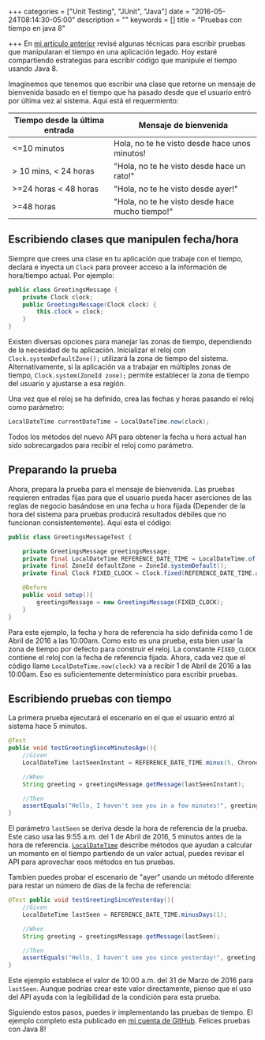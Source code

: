 +++
categories = ["Unit Testing", "JUnit", "Java"]
date = "2016-05-24T08:14:30-05:00"
description = ""
keywords = []
title = "Pruebas con tiempo en java 8"

+++
En [mi artículo anterior](/post/pruebas-con-tiempo-en-aplicaciones-legado/) revisé algunas técnicas para escribir pruebas que manipularan el tiempo en una aplicación legado. Hoy estaré compartiendo estrategias para escribir código que manipule el tiempo usando Java 8.

<!--more-->

Imaginemos que tenemos que escribir una clase que retorne un mensaje de bienvenida basado en el tiempo que ha pasado desde que el usuario entró por última vez al sistema. Aqui está el requermiento:

|Tiempo desde la última entrada | Mensaje de bienvenida |
|---------------------|------------------|
|<=10 minutos|Hola, no te he visto desde hace unos minutos!|
|> 10 mins, < 24 horas|"Hola, no te he visto desde hace un rato!"|
|>=24 horas < 48 horas|"Hola, no te he visto desde ayer!"|
|>=48 horas|"Hola, no te he visto desde hace mucho tiempo!"|

## Escribiendo clases que manipulen fecha/hora ##

Siempre que crees una clase en tu aplicación que trabaje con el tiempo, declara e inyecta un `Clock` para proveer acceso a la información de hora/tiempo actual. Por ejemplo:

```Java
public class GreetingsMessage {
    private Clock clock;
    public GreetingsMessage(Clock clock) {
        this.clock = clock;
    }
}
```

Existen diversas opciones para manejar las zonas de tiempo, dependiendo de la necesidad de tu aplicación. Inicializar el reloj con `Clock.systemDefaultZone();` utilizará la zona de tiempo del sistema. Alternativamente, si la aplicación va a trabajar en múltiples zonas de tiempo, `Clock.system(ZoneId zone);` permite establecer la zona de tiempo del usuario y ajustarse a esa región.

Una vez que el reloj se ha definido, crea las fechas y horas pasando el reloj como parámetro:
```Java
LocalDateTime currentDateTime = LocalDateTime.now(clock);
```

Todos los métodos del nuevo API para obtener la fecha u hora actual han sido sobrecargados para recibir el reloj como parámetro. 

## Preparando la prueba ##

Ahora, prepara la prueba para el mensaje de bienvenida. Las pruebas requieren entradas fijas para que el usuario pueda hacer aserciones de las reglas de negocio basándose en una fecha u hora fijada (Depender de la hora del sistema para pruebas producirá resultados débiles que no funcionan consistentemente). Aquí esta el código:
```Java
public class GreetingsMessageTest {

    private GreetingsMessage greetingsMessage;
    private final LocalDateTime REFERENCE_DATE_TIME = LocalDateTime.of(2016, 4, 1, 10, 0); //2016-04-01 at 10:00am
    private final ZoneId defaultZone = ZoneId.systemDefault();
    private final Clock FIXED_CLOCK = Clock.fixed(REFERENCE_DATE_TIME.atZone(defaultZone).toInstant(), defaultZone);

    @Before
    public void setup(){
        greetingsMessage = new GreetingsMessage(FIXED_CLOCK);
    }
}
```
Para este ejemplo, la fecha y hora de referencia ha sido definida como 1 de Abril de 2016 a las 10:00am. Como esto es una prueba, esta bien usar la zona de tiempo por defecto para construir el reloj. La constante `FIXED_CLOCK` contiene el reloj con la fecha de referencia fijada. Ahora, cada vez que el código llame `LocalDateTime.now(clock)` va a recibir 1 de Abril de 2016 a las 10:00am. Eso es suficientemente determinístico para escribir pruebas.

## Escribiendo pruebas con tiempo ##

La primera prueba ejecutará el escenario en el que el usuario entró al sistema hace 5 minutos.
```Java
@Test
public void testGreetingSinceMinutesAgo(){
    //Given
    LocalDateTime lastSeenInstant = REFERENCE_DATE_TIME.minus(5, ChronoUnit.MINUTES);

    //When
    String greeting = greetingsMessage.getMessage(lastSeenInstant);

    //Then
    assertEquals("Hello, I haven't see you in a few minutes!", greeting);
}
```

El parámetro `lastSeen` se deriva desde la hora de referencia de la prueba. Este caso usa las 9:55 a.m. del 1 de Abril de 2016, 5 minutos antes de la hora de referencia. [`LocalDateTime`](https://docs.oracle.com/javase/8/docs/api/java/time/LocalDateTime.html) describe métodos que ayudan a calcular un momento en el tiempo partiendo de un valor actual, puedes revisar el API para aprovechar esos métodos en tus pruebas. 

Tambien puedes probar el escenario de "ayer" usando un método diferente para restar un número de días de la fecha de referencia:

```Java
@Test public void testGreetingSinceYesterday(){
    //Given
    LocalDateTime lastSeen = REFERENCE_DATE_TIME.minusDays(1);

    //When
    String greeting = greetingsMessage.getMessage(lastSeen);

    //Then
    assertEquals("Hello, I haven't see you since yesterday!", greeting);
}	
```

Este ejemplo establece el valor de 10:00 a.m. del 31 de Marzo de 2016 para `lastSeen`. Aunque podrías crear este valor directamente, pienso que el uso del API ayuda con la legibilidad de la condición para esta prueba. 

Siguiendo estos pasos, puedes ir implementando las pruebas de tiempo. El ejemplo completo esta publicado en [mi cuenta de GitHub](https://github.com/adrianmoya/testingtimejava8). Felices pruebas con Java 8!

